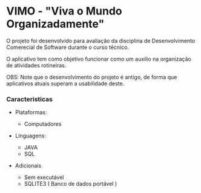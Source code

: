 # VIMO - "Viva o Mundo Organizadamente"

O projeto foi desenvolvido para avaliação da disciplina de Desenvolvimento Comerecial de Software durante o curso técnico.

O aplicativo tem como objetivo funcionar como um auxilio na organização de atividades rotineiras.

OBS: Note que o desenvolvimento do projeto é antigo, de forma que aplicativos atuais superam a usabilidade deste.

### Caracteristicas

- Plataformas:
  - Computadores

- Linguagens:
  - JAVA
  - SQL

- Adicionais
  - Sem executável
  - SQLITE3 ( Banco de dados portável )


